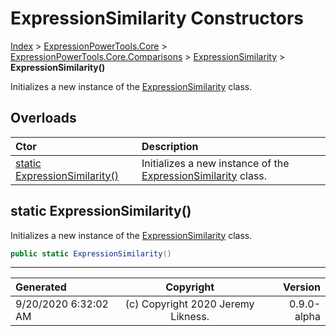 ﻿# ExpressionSimilarity Constructors

[Index](../index.md) > [ExpressionPowerTools.Core](ExpressionPowerTools.Core.a.md) > [ExpressionPowerTools.Core.Comparisons](ExpressionPowerTools.Core.Comparisons.n.md) > [ExpressionSimilarity](ExpressionPowerTools.Core.Comparisons.ExpressionSimilarity.cs.md) > **ExpressionSimilarity()**

Initializes a new instance of the [ExpressionSimilarity](ExpressionPowerTools.Core.Comparisons.ExpressionSimilarity.cs.md) class.

## Overloads

| Ctor | Description |
| :-- | :-- |
| [static ExpressionSimilarity()](#static-expressionsimilarity) | Initializes a new instance of the [ExpressionSimilarity](ExpressionPowerTools.Core.Comparisons.ExpressionSimilarity.cs.md) class. |

## static ExpressionSimilarity()

Initializes a new instance of the [ExpressionSimilarity](ExpressionPowerTools.Core.Comparisons.ExpressionSimilarity.cs.md) class.

```csharp
public static ExpressionSimilarity()
```



---

| Generated | Copyright | Version |
| :-- | :-: | --: |
| 9/20/2020 6:32:02 AM | (c) Copyright 2020 Jeremy Likness. | 0.9.0-alpha |
